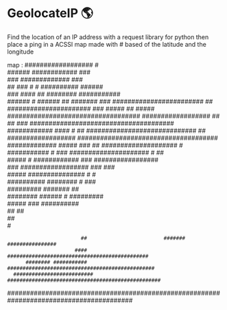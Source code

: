 # GeolocateIP 🌎
Find the location of an IP address with a request library for python then place a ping in a ACSSI map made with # based of the latitude and the longitude

map : 
                      ################## #                                                
                     ######  ############        ###                                      
                       ### #############        ###                                       
               ## ### # #     ##########                           ######                 
              ### ####  ##     ########                          ###########              
    ######    # ######    ##   #######            ###        ########################  ## 
  ######################  ###  #####   ##       ##### ################################### 
    ##################   ##     ##            ### ######################################  
           ############   ####             #   ## #############################    ##     
             ##################             #####################################         
              #############                ##### ###   ## ####################  #         
               ###########                 # ###      ##################### # ##          
                #####   #                ############ ### #################               
                    ###                  ##################    ###  ###                   
                         #####            ###############            #     #              
                         ##########            ########               # ###               
                          #########             #######                      ##           
                           ########             ######  #                #########        
                           #####                 ###                     ##########       
                           ##                                                  ##         
                          ##                                                              
                           #                                                              
                                                                                          
                                                                                          
                            ##                         #######   ################         
                          ####           ##############################################   
          ######## ###########        ################################################    
      ##########################    ##################################################    
#########################################################################################
